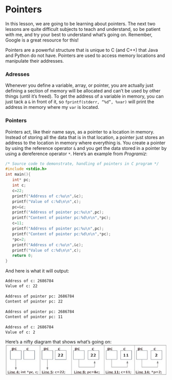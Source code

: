 # Pointers
In this lesson, we are going to be learning about pointers. The next two lessons are quite difficult subjects to teach and understand, so be patient with me, and try your best to understand what’s going on. Remember, Google is a great resource for this!

Pointers are a powerful structure that is unique to C (and C++) that Java and Python do not have. Pointers are used to access memory locations and manipulate their addresses. 

### Adresses
Whenever you define a variable, array, or pointer, you are actually just defining a section of memory will be allocated and can’t be used by other things (until it’s freed). To get the address of a variable in memory, you can just tack a `&` in front of it, so `fprintf(stderr, “%d”, %var)` will print the address in memory where my `var` is located. 

### Pointers
Pointers act, like their name says, as a pointer to a location in memory. Instead of storing all the data that is in that location, a pointer just stores an address to the location in memory where everything is. You create a pointer by using the reference operator `&` and you get the data stored in a pointer by using a dereference operator `*`. Here’s an example from *Programiz*:
```C
/* Source code to demonstrate, handling of pointers in C program */
#include <stdio.h>
int main(){
   int* pc;
   int c;
   c=22;
   printf("Address of c:%u\n",&c);
   printf("Value of c:%d\n\n",c);
   pc=&c;
   printf("Address of pointer pc:%u\n",pc);
   printf("Content of pointer pc:%d\n\n",*pc);
   c=11;
   printf("Address of pointer pc:%u\n",pc);
   printf("Content of pointer pc:%d\n\n",*pc);
   *pc=2;
   printf("Address of c:%u\n",&c);
   printf("Value of c:%d\n\n",c);
   return 0;
}
```
And here is what it will output:
```
Address of c: 2686784
Value of c: 22

Address of pointer pc: 2686784
Content of pointer pc: 22

Address of pointer pc: 2686784
Content of pointer pc: 11

Address of c: 2686784
Value of c: 2
```
Here’s a nifty diagram that shows what’s going on:
![Pointer Diagram](pointers.jpg)

